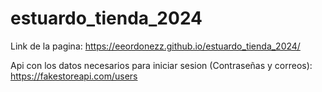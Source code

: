 # estuardo_tienda_2024

Link de la pagina:
https://eeordonezz.github.io/estuardo_tienda_2024/

Api con los datos necesarios para iniciar sesion (Contraseñas y correos):
https://fakestoreapi.com/users
